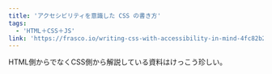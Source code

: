 ```yaml
---
title: 'アクセシビリティを意識した CSS の書き方'
tags:
  - 'HTML＋CSS＋JS'
link: 'https://frasco.io/writing-css-with-accessibility-in-mind-4fc82b26aecb'
---
```


HTML側からでなくCSS側から解説している資料はけっこう珍しい。
